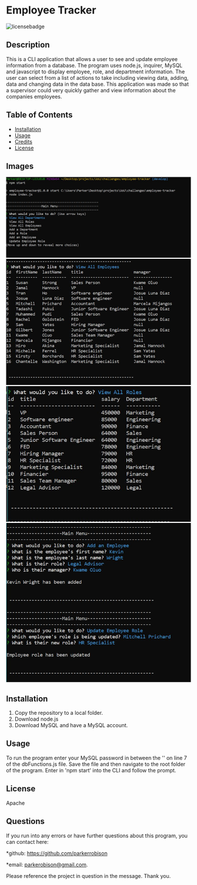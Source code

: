 # Employee Tracker

  ![licensebadge](https://img.shields.io/badge/license-Apache-blue)

  ## Description 
  
  This is a CLI application that allows a user to see and update employee information from a database. The program uses node.js, inquirer, MySQL and javascript to display employee, role, and department information. The user can select from a list of actions to take including viewing data, adding, data and changing data in the data base. This application was made so that a supervisor could very quickly gather and view information about the companies employees.
 
  
  ## Table of Contents
  
  * [Installation](#installation)
  * [Usage](#usage)
  * [Credits](#credits)
  * [License](#license)
  
  ## Images

  ![mainmenu](./assets/images/main-menu.JPG)
  ![mainmenu](./assets/images/employees.JPG)
  ![mainmenu](./assets/images/roles.JPG)
  ![mainmenu](./assets/images/updated-info.JPG)

  ## Installation
  
  1) Copy the repository to a local folder. 
  2) Download node.js 
  3) Download MySQL and have a MySQL account.
  
  ## Usage 

  To run the program enter your MySQL password in between the '' on line 7 of the dbFunctions.js file. Save the file and then navigate to the root folder of the program. Enter in 'npm start' into the CLI and follow the prompt.
  
   
  ## License

  Apache

  

  ## Questions
  If you run into any errors or have further questions about this program, you can contact here: 
  
  *github: https://github.com/parkerrobison 
  
  *email: parkerobison@gmail.com.
  
  Please reference the project in question in the message. Thank you.
